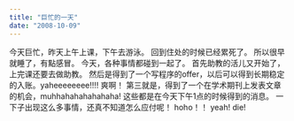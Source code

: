```yaml
---
title: "巨忙的一天"
date: "2008-10-09"
---
```


今天巨忙，昨天上午上课，下午去游泳。 回到住处的时候已经累死了。 所以很早就睡了，有點感冒。 今天，各种事情都碰到一起了。 首先助教的活儿又开始了，上完课还要去做助教。 然后是得到了一个写程序的offer，以后可以得到长期稳定的入账。yaheeeeeeee!!!! 爽啊！ 第三就是，得到了一个在学术期刊上发表文章的机会，muhhahahahahahaha! 这些都是在今天下午1点的时候得到的消息。 一下子出现这么多事情，还真不知道怎么应付呢！ hoho！！ yeah! die!
